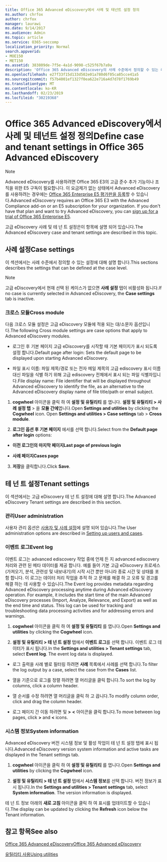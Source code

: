 ```yaml
---
title: Office 365 Advanced eDiscovery에서 사례 및 테넌트 설정 정의
ms.author: chrfox
author: chrfox
manager: laurawi
ms.date: 9/14/2017
ms.audience: Admin
ms.topic: article
ms.service: O365-seccomp
localization_priority: Normal
search.appverid:
- MOE150
- MET150
ms.assetid: 383809de-7f5e-4a1d-9098-c525f67b7a9a
description: 'Office 365 Advanced eDiscovery의 사례 수준에서 정의할 수 있는 레이블, 모듈 간 및 테 넌 트 설정에 대해 알아봅니다.  '
ms.openlocfilehash: e27f33f15d133d502e01a780d6f05ca85cce41a5
ms.sourcegitcommit: f57b4001ef1327f0ea622e716a4d7d78f1769b49
ms.translationtype: MT
ms.contentlocale: ko-KR
ms.lasthandoff: 02/23/2019
ms.locfileid: "30219368"
---
```

# <a name="define-case-and-tenant-settings-in-office-365-advanced-ediscovery"></a><span data-ttu-id="5289d-103">Office 365 Advanced eDiscovery에서 사례 및 테넌트 설정 정의</span><span class="sxs-lookup"><span data-stu-id="5289d-103">Define case and tenant settings in Office 365 Advanced eDiscovery</span></span>

> [!NOTE]
> <span data-ttu-id="5289d-p101">Advanced eDiscovery를 사용하려면 Office 365 E3의 고급 준수 추가 기능이나 조직을 위한 E5 구독이 필요합니다. 이 요금제가 없는 상태에서 Advanced eDiscovery를 사용하려는 경우에는 [Office 365 Enterprise E5 평가판을 등록](https://go.microsoft.com/fwlink/p/?LinkID=698279)할 수 있습니다.</span><span class="sxs-lookup"><span data-stu-id="5289d-p101">Advanced eDiscovery requires an Office 365 E3 with the Advanced Compliance add-on or an E5 subscription for your organization. If you don't have that plan and want to try Advanced eDiscovery, you can [sign up for a trial of Office 365 Enterprise E5](https://go.microsoft.com/fwlink/p/?LinkID=698279).</span></span> 
  
<span data-ttu-id="5289d-106">고급 eDiscovery 사례 및 테 넌 트 설정은이 항목에 설명 되어 있습니다.</span><span class="sxs-lookup"><span data-stu-id="5289d-106">The Advanced eDiscovery case and tenant settings are described in this topic.</span></span>
  
## <a name="case-settings"></a><span data-ttu-id="5289d-107">사례 설정</span><span class="sxs-lookup"><span data-stu-id="5289d-107">Case settings</span></span>

<span data-ttu-id="5289d-108">이 섹션에서는 사례 수준에서 정의할 수 있는 설정에 대해 설명 합니다.</span><span class="sxs-lookup"><span data-stu-id="5289d-108">This sections describes the settings that can be defined at the case level.</span></span>
  
> [!NOTE]
> <span data-ttu-id="5289d-109">고급 eDiscovery에서 현재 선택 된 케이스가 없으면 **사례 설정** 탭이 비활성화 됩니다.</span><span class="sxs-lookup"><span data-stu-id="5289d-109">If no case is currently selected in Advanced eDiscovery, the **Case settings** tab is inactive.</span></span> 
  
### <a name="cross-module"></a><span data-ttu-id="5289d-110">크로스 모듈</span><span class="sxs-lookup"><span data-stu-id="5289d-110">Cross module</span></span>

<span data-ttu-id="5289d-111">다음 크로스 모듈 설정은 고급 eDiscovery 모듈에 적용 되는 대/소문자 옵션입니다.</span><span class="sxs-lookup"><span data-stu-id="5289d-111">The following Cross module settings are case options that apply to Advanced eDiscovery modules.</span></span>
  
- <span data-ttu-id="5289d-112">로그인 후 기본 페이지 고급 eDiscovery를 시작할 때 기본 페이지가 표시 되도록 설정 합니다.</span><span class="sxs-lookup"><span data-stu-id="5289d-112">Default page after login: Sets the default page to be displayed upon starting Advanced eDiscovery.</span></span>
    
- <span data-ttu-id="5289d-113">파일 표시 이름: 파일 제목/경로 또는 전자 메일 제목의 고급 ediscovery 표시 이름 대신 파일을 식별 하기 위해 고급 ediscovery 전체에서 표시 되는 파일 식별자입니다.</span><span class="sxs-lookup"><span data-stu-id="5289d-113">File display name: File identifier that will be displayed throughout Advanced eDiscovery to identify the file, as an alternative to the Advanced eDiscovery display name of file title/path or email subject.</span></span>
    
1. <span data-ttu-id="5289d-p102">**cogwheel** 아이콘을 클릭 하 여 **설정 및 유틸리티** 를 엽니다. **설정 및 유틸리티 \> 사례 설정 탭** \> 을 **모듈 간에**엽니다.</span><span class="sxs-lookup"><span data-stu-id="5289d-p102">Open **Settings and utilities** by clicking the **Cogwheel** icon. Open **Settings and utilities \> Case settings** tab \> **Cross module**.</span></span> 
    
2. <span data-ttu-id="5289d-116">**로그인 옵션 후 기본 페이지** 에서를 선택 합니다.</span><span class="sxs-lookup"><span data-stu-id="5289d-116">Select from the **Default page after login** options:</span></span> 
    
  - <span data-ttu-id="5289d-117">**이전 로그인의 마지막 페이지**</span><span class="sxs-lookup"><span data-stu-id="5289d-117">**Last page of previous login**</span></span>
    
  - <span data-ttu-id="5289d-118">**사례 페이지**</span><span class="sxs-lookup"><span data-stu-id="5289d-118">**Cases page**</span></span>
    
3. <span data-ttu-id="5289d-119">**저장**을 클릭합니다.</span><span class="sxs-lookup"><span data-stu-id="5289d-119">Click **Save**.</span></span>
    
## <a name="tenant-settings"></a><span data-ttu-id="5289d-120">테 넌 트 설정</span><span class="sxs-lookup"><span data-stu-id="5289d-120">Tenant settings</span></span>

<span data-ttu-id="5289d-121">이 섹션에서는 고급 eDiscovery 테 넌 트 설정에 대해 설명 합니다.</span><span class="sxs-lookup"><span data-stu-id="5289d-121">The Advanced eDiscovery Tenant settings are described in this section.</span></span>
  
### <a name="user-administration"></a><span data-ttu-id="5289d-122">관리</span><span class="sxs-lookup"><span data-stu-id="5289d-122">User administration</span></span>

<span data-ttu-id="5289d-123">사용자 관리 옵션은 [사용자 및 사례 설정](set-up-users-and-cases-in-advanced-ediscovery.md)에 설명 되어 있습니다.</span><span class="sxs-lookup"><span data-stu-id="5289d-123">The User administration options are described in [Setting up users and cases](set-up-users-and-cases-in-advanced-ediscovery.md).</span></span>
  
### <a name="event-log"></a><span data-ttu-id="5289d-124">이벤트 로그</span><span class="sxs-lookup"><span data-stu-id="5289d-124">Event log</span></span>

<span data-ttu-id="5289d-p103">이벤트 로그는 advanced ediscovery 작업 중에 언제 든 지 advanced ediscovery 처리와 관련 된 메타 데이터를 제공 합니다. 예를 들어 기본 고급 eDiscovery 프로세스 (가져오기, 분석, 관련성 및 내보내기)의 시작 시간 뿐만 아니라 종료 시간 및 상태를 포함 합니다. 이 로그는 데이터 처리 작업을 추적 하 고 문제를 해결 하 고 오류 및 경고를 해결 하는 데 사용할 수 있습니다.</span><span class="sxs-lookup"><span data-stu-id="5289d-p103">The Event log provides metadata regarding Advanced eDiscovery processing anytime during Advanced eDiscovery operation. For example, it includes the start time of the main Advanced eDiscovery processes (Import, Analyze, Relevance, and Export) as well as the end time and status. This log can be used for tracking and troubleshooting data processing activities and for addressing errors and warnings.</span></span>
  
1. <span data-ttu-id="5289d-128">**cogwheel** 아이콘을 클릭 하 여 **설정 및 유틸리티** 를 엽니다.</span><span class="sxs-lookup"><span data-stu-id="5289d-128">Open **Settings and utilities** by clicking the **Cogwheel** icon.</span></span> 
    
2. <span data-ttu-id="5289d-p104">**설정 및 유틸리티 \> 테 넌 트 설정** 탭에서 **이벤트 로그**를 선택 합니다. 이벤트 로그 데이터가 표시 됩니다.</span><span class="sxs-lookup"><span data-stu-id="5289d-p104">In the **Settings and utilities \> Tenant settings** tab, select **Event log**. The event log data is displayed.</span></span>
    
  - <span data-ttu-id="5289d-131">로그 출력을 사례 별로 필터링 하려면 **사례** 목록에서 사례를 선택 합니다.</span><span class="sxs-lookup"><span data-stu-id="5289d-131">To filter the log output by a case, select the case from the **Cases** list.</span></span> 
    
  - <span data-ttu-id="5289d-132">열을 기준으로 로그를 정렬 하려면 열 머리글을 클릭 합니다.</span><span class="sxs-lookup"><span data-stu-id="5289d-132">To sort the log by columns, click a column header.</span></span> 
    
  - <span data-ttu-id="5289d-133">열 순서를 수정 하려면 열 머리글을 클릭 하 고 끕니다.</span><span class="sxs-lookup"><span data-stu-id="5289d-133">To modify column order, click and drag the column header.</span></span>
    
  - <span data-ttu-id="5289d-134">로그 페이지 간 이동 하려면 및 **\>** **\<** 아이콘을 클릭 합니다.</span><span class="sxs-lookup"><span data-stu-id="5289d-134">To move between log pages, click **\>** and **\<** icons.</span></span> 
    
### <a name="system-information"></a><span data-ttu-id="5289d-135">시스템 정보</span><span class="sxs-lookup"><span data-stu-id="5289d-135">System information</span></span>

<span data-ttu-id="5289d-136">Advanced eDiscovery 버전 시스템 정보 및 활성 작업이 테 넌 트 설정 탭에 표시 됩니다.</span><span class="sxs-lookup"><span data-stu-id="5289d-136">Advanced eDiscovery version system information and active tasks are displayed in the Tenant settings tab.</span></span>
  
1. <span data-ttu-id="5289d-137">**cogwheel** 아이콘을 클릭 하 여 **설정 및 유틸리티** 를 엽니다.</span><span class="sxs-lookup"><span data-stu-id="5289d-137">Open **Settings and utilities** by clicking the **Cogwheel** icon.</span></span> 
    
2. <span data-ttu-id="5289d-p105">**설정 및 유틸리티 \> 테 넌 트 설정** 탭에서 **시스템 정보**를 선택 합니다. 버전 정보가 표시 됩니다.</span><span class="sxs-lookup"><span data-stu-id="5289d-p105">In the **Settings and utilities \> Tenant settings** tab, select **System information**. The version information is displayed.</span></span>
    
<span data-ttu-id="5289d-140">테 넌 트 정보 아래의 **새로 고침** 아이콘을 클릭 하 여 표시를 업데이트할 수 있습니다.</span><span class="sxs-lookup"><span data-stu-id="5289d-140">The display can be updated by clicking the **Refresh** icon below the Tenant information.</span></span> 
  
## <a name="see-also"></a><span data-ttu-id="5289d-141">참고 항목</span><span class="sxs-lookup"><span data-stu-id="5289d-141">See also</span></span>

[<span data-ttu-id="5289d-142">Office 365 Advanced eDiscovery</span><span class="sxs-lookup"><span data-stu-id="5289d-142">Office 365 Advanced eDiscovery</span></span>](office-365-advanced-ediscovery.md)
  
[<span data-ttu-id="5289d-143">유틸리티 사용</span><span class="sxs-lookup"><span data-stu-id="5289d-143">Using utilities</span></span>](use-advanced-ediscovery-utilities.md)

